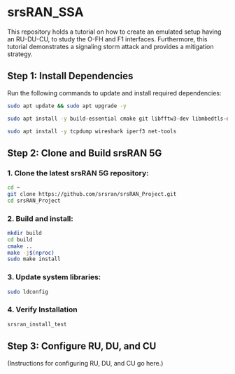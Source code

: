 # srsRAN_SSA

This repository holds a tutorial on how to create an emulated setup having an RU-DU-CU, to study the O-FH and F1 interfaces. Furthermore, this tutorial demonstrates a signaling storm attack and provides a mitigation strategy.

## Step 1: Install Dependencies

Run the following commands to update and install required dependencies:

```bash
sudo apt update && sudo apt upgrade -y
```

```bash
sudo apt install -y build-essential cmake git libfftw3-dev libmbedtls-dev libboost-program-options-dev libconfig++-dev libsctp-dev ninja-build
```

```bash
sudo apt install -y tcpdump wireshark iperf3 net-tools
```

## Step 2: Clone and Build srsRAN 5G

### 1. Clone the latest srsRAN 5G repository:

```bash
cd ~
git clone https://github.com/srsran/srsRAN_Project.git
cd srsRAN_Project
```

### 2. Build and install:

```bash
mkdir build
cd build
cmake ..
make -j$(nproc)
sudo make install
```

### 3. Update system libraries:

```bash
sudo ldconfig
```

### 4. Verify Installation

```bash
srsran_install_test
```

## Step 3: Configure RU, DU, and CU

(Instructions for configuring RU, DU, and CU go here.)
